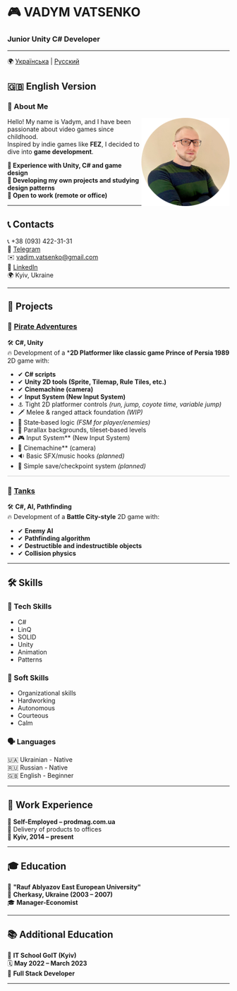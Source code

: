# 🎮 VADYM VATSENKO  

### **Junior Unity C# Developer**  
---
🌍 [Українська](README_UKR.md) | [Русский](README_RUS.md)  
## 🇬🇧 **English Version**  

### 📝 About Me  
<img src="images/Avatar.png" width="200" align="right">

Hello! My name is Vadym, and I have been passionate about video games since childhood.  
Inspired by indie games like **FEZ**, I decided to dive into **game development**.  

**🔹 Experience with Unity, C# and game design**  
**🔹 Developing my own projects and studying design patterns**  
**🔹 Open to work (remote or office)**  

---

## 📞 Contacts  
📞 +38 (093) 422-31-31  
💬 [Telegram](https://t.me/VadymVatsenko)  
✉️ [vadim.vatsenko@gmail.com](mailto:vadim.vatsenko@gmail.com)  
🔗 [LinkedIn](https://www.linkedin.com/in/vadym-vatsenko-667498242/)  
🌍 Kyiv, Ukraine  

---

## 🚀 Projects  

### 
### 🎯 [Pirate Adventures](https://github.com/vadimvatsenko/Pirate-Adventure-2D) 
🛠 **C#, Unity**  
🔥 Development of a ***2D Platformer like classic game Prince of Persia 1989** 2D game with:  
- ✔ **C# scripts**
- ✔ **Unity 2D tools (Sprite, Tilemap, Rule Tiles, etc.)**
- ✔ **Cinemachine (camera)**
- ✔ **Input System (New Input System)**
- ⚓️ Tight 2D platformer controls *(run, jump, coyote time, variable jump)*
- 🗡️ Melee & ranged attack foundation *(WIP)*
- 🧠 State‑based logic *(FSM for player/enemies)*
- 🌆 Parallax backgrounds, tileset‑based levels
- 🎮 Input System** (New Input System)
- 🎥 Cinemachine** (camera)
- 🔉 Basic SFX/music hooks *(planned)*
- 💾 Simple save/checkpoint system *(planned)*
  
<hr style="height:0,5px; border:none; background-color:#ccc;" />

### 🎯 [Tanks](https://github.com/vadimvatsenko/C_Charp_Tanks)  
🛠 **C#, AI, Pathfinding**  
🔥 Development of a **Battle City-style** 2D game with:  
- ✔ **Enemy AI**  
- ✔ **Pathfinding algorithm**  
- ✔ **Destructible and indestructible objects**  
- ✔ **Collision physics**  

---

## 🛠 Skills  

### 🎯 Tech Skills  
- C#  
- LinQ  
- SOLID  
- Unity  
- Animation  
- Patterns  

### 🤝 Soft Skills  
- Organizational skills  
- Hardworking  
- Autonomous  
- Courteous  
- Calm  

### 🗣 Languages  
🇺🇦 Ukrainian - Native  
🇷🇺 Russian - Native  
🇬🇧 English - Beginner  

---

## 💼 Work Experience  
🛒 **Self-Employed – prodmag.com.ua**  
🚚 Delivery of products to offices  
📍 **Kyiv, 2014 – present**  

---

## 🎓 Education  
🏫 **"Rauf Ablyazov East European University"**  
📍 **Cherkasy, Ukraine (2003 – 2007)**  
🎓 **Manager-Economist**  

---

## 📚 Additional Education  
🏫 **IT School GoIT (Kyiv)**  
🗓 **May 2022 – March 2023**  
📜 **Full Stack Developer**  

---
